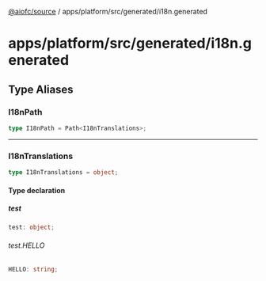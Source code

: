 [@aiofc/source](../../../../../index.md) / apps/platform/src/generated/i18n.generated

# apps/platform/src/generated/i18n.generated

## Type Aliases

### I18nPath

```ts
type I18nPath = Path<I18nTranslations>;
```

***

### I18nTranslations

```ts
type I18nTranslations = object;
```

#### Type declaration

##### test

```ts
test: object;
```

###### test.HELLO

```ts
HELLO: string;
```
